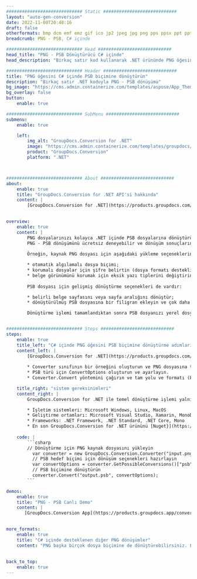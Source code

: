 ```yaml
---
############################# Static ############################
layout: "auto-gen-conversion"
date: 2022-11-08T20:48:16
draft: false
otherformats: bmp dcm emf emz gif ico jp2 jpeg jpg png pps ppsx ppt pptx psb psd svg svgz tga tif tiff webp wmf wmz
breadcrumb: PNG - PSB, C# içinde

############################# Head ############################
head_title: "PNG - PSB Dönüştürücü C# içinde"
head_description: "Birkaç satır kod kullanarak .NET ürününde PNG öğesini PSB ürününe dönüştürün. 160'tan fazla dosya biçimini dönüştürmek için GroupDocs Belge Dönüştürme API'sini kullanın."

############################# Header ############################
title: "PNG öğesini C# içinde PSB biçimine dönüştürün"
description: "Birkaç satır .NET koduyla PNG - PSB dönüşümü"
bg_image: "https://cms.admin.containerize.com/templates/aspose/App_Themes/V3/images/bg/header1.png"
bg_overlay: false
button:
    enable: true

############################# SubMenu ############################
submenu:
    enable: true

    left:
        img_alt: "GroupDocs.Conversion for .NET"
        image: "https://cms.admin.containerize.com/templates/groupdocs/images/product-logos/90x90-noborder/groupdocs-conversion-net.png"
        product: "GroupDocs.Conversion"
        platform: ".NET"



############################# About ############################
about:
    enable: true
    title: "GroupDocs.Conversion for .NET API'si hakkında"
    content: |
        [GroupDocs.Conversion for .NET](https://products.groupdocs.com/conversion/net/) Microsoft Word, Excel, PowerPoint, PDF, Visio ve diğer biçimleri dönüştürmek için kullanılabilir. GroupDocs.Conversion, yüksek performansın gerekli olduğu arka uç ve dahili sistemler için uygun olan bağımsız bir API'dir. Microsoft veya Open Office gibi herhangi bir yazılıma bağlı değildir.
    

overview:
    enable: true
    content: |
        PNG dosyalarınızı kolayca .NET içinde PSB dosyalarına dönüştürün. Windows, Linux, macOS gibi istediğiniz herhangi bir platformda yalnızca birkaç C# kod satırı kullanabilirsiniz.
        PNG - PSB dönüşümünü ücretsiz deneyebilir ve dönüşüm sonuçlarının kalitesini değerlendirebilirsiniz. Basit dosya dönüştürme senaryolarının yanı sıra, kaynak PNG dosyasını yüklemek ve çıktı PSB sonucunu kaydetmek için daha gelişmiş seçenekleri deneyebilirsiniz. 
        
        Örneğin, kaynak PNG dosyası için aşağıdaki yükleme seçeneklerini kullanabilirsiniz:

        * otomatik algılamalı dosya biçimi;
        * korumalı dosyalar için şifre belirtin (dosya formatı destekliyorsa);
        * belge görünümünü korumak için eksik yazı tiplerini değiştirin.
        
        PSB dosyası için gelişmiş dönüştürme seçenekleri de vardır:

        * belirli belge sayfasını veya sayfa aralığını dönüştür;
        * dönüştürülmüş PSB dosyasına bir filigran ekleyin ve çok daha fazlası.

        Dönüştürme işlemi tamamlandıktan sonra PSB dosyanızı yerel dosya yoluna veya FTP, Amazon S3, Google Drive, Dropbox vb. gibi herhangi bir üçüncü taraf depolama alanına kaydedebilirsiniz. Lütfen unutmayın - PNG öğesini {{ biçimine dönüştürmek için TO}} MS Office, Open Office, Adobe Acrobat Reader vb. gibi ek yazılımların yüklenmesine gerek yoktur.


############################# Steps ############################
steps:
    enable: true
    title_left: "C# içinde PNG öğesini PSB biçimine dönüştürme adımları"
    content_left: |
        [GroupDocs.Conversion for .NET](https://products.groupdocs.com/conversion/net/), geliştiricilerin bir PNG dosyasını birkaç satır kodla PSB dosyasına dönüştürmesini kolaylaştırır.
        
        * Converter sınıfının bir örneğini oluşturun ve PNG dosyasına tam yolu sağlayın
        * PSB türü için ConvertOptions oluşturun ve ayarlayın.
        * Converter.Convert yöntemini çağırın ve tam yolu ve formatı (PSB) parametre olarak iletin

    title_right: "sistem gereksinimleri"
    content_right: |
        GroupDocs.Conversion for .NET ile temel dönüştürme işlemi yalnızca birkaç basit adımda yapılabilir. API'lerimiz tüm büyük platformlarda ve işletim sistemlerinde desteklenir. Aşağıdaki kodu çalıştırmadan önce, sisteminizde aşağıdaki ön koşulların kurulu olduğundan emin olun.

        * İşletim sistemleri: Microsoft Windows, Linux, MacOS
        * Geliştirme ortamları: Microsoft Visual Studio, Xamarin, MonoDevelop
        * Frameworks: .NET Framework, .NET Standard, .NET Core, Mono
        * En son GroupDocs.Conversion for .NET ürününü [Nuget}](https://www.nuget.org/packages/groupdocs.conversion) adresinden edinin
         
    code: |
        ```csharp    
        // Dönüştürme için PNG kaynak dosyasını yükleyin
          var converter = new GroupDocs.Conversion.Converter("input.png");
          // PSB hedef biçimi için dönüşüm seçenekleri hazırlayın
          var convertOptions = converter.GetPossibleConversions()["psb"].ConvertOptions;
          // PSB biçimine dönüştürün
          converter.Convert("output.psb", convertOptions);
        ```

demos:
    enable: true
    title: "PNG - PSB Canlı Demo"
    content: |
       [GroupDocs.Conversion App](https://products.groupdocs.app/conversion/family) web sitesini ziyaret ederek PNG öğesini PSB öğesine dönüştürün. Çevrimiçi demo aşağıdaki avantajlara sahiptir
          

more_formats:
    enable: true
    title: "C# içinde desteklenen diğer PNG dönüşümler"
    content: "PNG başka birçok dosya biçimine de dönüştürebilirsiniz. Lütfen aşağıdaki listeye bakın."
       
       
back_to_top:
    enable: true
---
```

